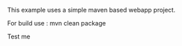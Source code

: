 This example uses a simple maven based webapp project.

For build use : mvn clean package

Test me

